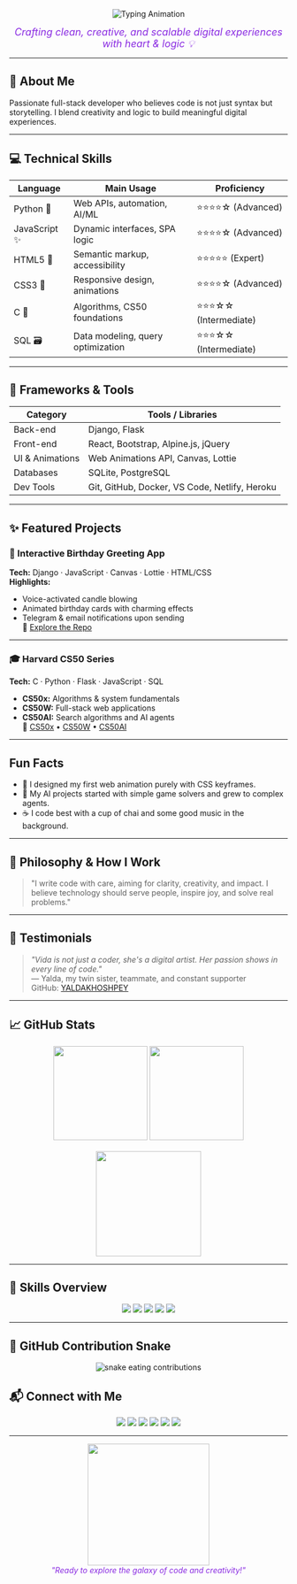 <div align="center">
  <img src="https://readme-typing-svg.demolab.com?font=Fira+Code&size=30&duration=3000&pause=1000&color=8A2BE2&center=true&width=600&lines=%F0%9F%92%9E%20Hi%20%F0%9F%91%8B%2C%20I'm%20Vida;%F0%9F%92%BB%20Full-Stack%20Developer;%F0%9F%A4%96%20AI%20%26%20Web%20Enthusiast;%F0%9F%8E%80%20From%20Code%20to%20Creativity" alt="Typing Animation"/>
</div>

<p align="center">
  <em style="color: #8A2BE2; font-size: 18px;">Crafting clean, creative, and scalable digital experiences with heart & logic 💡</em>
</p>

---

## 🚀 About Me
Passionate full-stack developer who believes code is not just syntax but storytelling. I blend creativity and logic to build meaningful digital experiences.

---

## 💻 Technical Skills

| Language       | Main Usage                            | Proficiency         |
|----------------|----------------------------------------|---------------------|
| Python 🐍      | Web APIs, automation, AI/ML            | ⭐⭐⭐⭐☆ (Advanced)    |
| JavaScript ✨  | Dynamic interfaces, SPA logic          | ⭐⭐⭐⭐☆ (Advanced)    |
| HTML5 🧱       | Semantic markup, accessibility         | ⭐⭐⭐⭐⭐ (Expert)      |
| CSS3 🎨        | Responsive design, animations          | ⭐⭐⭐⭐☆ (Advanced)    |
| C 🧠           | Algorithms, CS50 foundations           | ⭐⭐⭐☆☆ (Intermediate)|
| SQL 🗃️        | Data modeling, query optimization      | ⭐⭐⭐☆☆ (Intermediate)|

---

## 🧰 Frameworks & Tools

| Category          | Tools / Libraries                                     |
|-------------------|-------------------------------------------------------|
| Back-end          | Django, Flask                                         |
| Front-end         | React, Bootstrap, Alpine.js, jQuery                   |
| UI & Animations   | Web Animations API, Canvas, Lottie                    |
| Databases         | SQLite, PostgreSQL                                    |
| Dev Tools         | Git, GitHub, Docker, VS Code, Netlify, Heroku        |

---

## ✨ Featured Projects

### 🎂 Interactive Birthday Greeting App  
**Tech:** Django · JavaScript · Canvas · Lottie · HTML/CSS  
**Highlights:**  
- Voice-activated candle blowing  
- Animated birthday cards with charming effects  
- Telegram & email notifications upon sending  
🔗 [Explore the Repo](https://github.com/VIDAKHOSHPEY22/birthday)

---

### 🎓 Harvard CS50 Series  
**Tech:** C · Python · Flask · JavaScript · SQL  
- **CS50x:** Algorithms & system fundamentals  
- **CS50W:** Full-stack web applications  
- **CS50AI:** Search algorithms and AI agents  
📁 [CS50x](https://github.com/VIDAKHOSHPEY22/cs50x) • [CS50W](https://github.com/VIDAKHOSHPEY22/cs50w) • [CS50AI](https://github.com/VIDAKHOSHPEY22/cs50AI)

---

##  Fun Facts

- 🎨 I designed my first web animation purely with CSS keyframes.  
- 🤖 My AI projects started with simple game solvers and grew to complex agents.  
- ☕ I code best with a cup of chai and some good music in the background.

---

## 📜 Philosophy & How I Work

> "I write code with care, aiming for clarity, creativity, and impact. I believe technology should serve people, inspire joy, and solve real problems."

---

## 💬 Testimonials

> *"Vida is not just a coder, she's a digital artist. Her passion shows in every line of code."*  
> — Yalda, my twin sister, teammate, and constant supporter  
> GitHub: [YALDAKHOSHPEY](https://github.com/YALDAKHOSHPEY)

---

## 📈 GitHub Stats

<div align="center">

  <!-- Total Stats -->
  <img src="https://github-readme-stats.vercel.app/api?username=VIDAKHOSHPEY22&show_icons=true&hide_border=true&bg_color=F8F0FF&title_color=7B1FA2&icon_color=BA55D3&text_color=4B0082&cache_bust=1" height="170"/>

  <!-- Top Languages -->
  <img src="https://github-readme-stats.vercel.app/api/top-langs/?username=VIDAKHOSHPEY22&layout=compact&hide_border=true&bg_color=F8F0FF&title_color=7B1FA2&text_color=4B0082&cache_bust=1" height="170"/>

</div>

<br/>

<div align="center">

  <!-- Streak Stats -->
  <img src="https://github-readme-streak-stats.herokuapp.com?user=VIDAKHOSHPEY22&theme=violet-pulse&hide_border=true&date_format=j%20M%5B%20Y%5D" height="190"/>

</div>

---

## 🧠 Skills Overview

<div align="center">

  <img src="https://img.shields.io/badge/Python-90%25-8A2BE2?style=for-the-badge" />
  <img src="https://img.shields.io/badge/JavaScript-85%25-BA55D3?style=for-the-badge" />
  <img src="https://img.shields.io/badge/Django-80%25-7B1FA2?style=for-the-badge" />
  <img src="https://img.shields.io/badge/HTML_CSS-70%25-9C27B0?style=for-the-badge" />
  <img src="https://img.shields.io/badge/SQL-65%25-6A1B9A?style=for-the-badge" />

</div>

---

## 🐍 GitHub Contribution Snake

<div align="center">
  <img src="https://raw.githubusercontent.com/VIDAKHOSHPEY22/VIDAKHOSHPEY22/output/github-contribution-grid-snake.svg" alt="snake eating contributions" />
</div>

## 📬 Connect with Me

<div align="center">
  <a href="mailto:vviiddaa2@gmail.com"><img src="https://img.shields.io/badge/📧 Email-vviiddaa2@gmail.com-8A2BE2?style=for-the-badge&logo=gmail&logoColor=ffffff"/></a>
  <a href="https://t.me/Vida_twin"><img src="https://img.shields.io/badge/💬 Telegram-@Vida__twin-BA55D3?style=for-the-badge&logo=telegram&logoColor=ffffff"/></a>
  <a href="https://github.com/VIDAKHOSHPEY22"><img src="https://img.shields.io/badge/🐙 GitHub-VIDAKHOSHPEY22-9400D3?style=for-the-badge&logo=github&logoColor=ffffff"/></a>
  <a href="https://www.linkedin.com/in/vida-khoshpey-820124265/"><img src="https://img.shields.io/badge/🔗 LinkedIn-Vida%20Khoshpey-4B0082?style=for-the-badge&logo=linkedin&logoColor=ffffff"/></a>
  <a href="https://dev.to/vidakhoshpey22"><img src="https://img.shields.io/badge/📝 Dev.to-@vidakhoshpey22-000000?style=for-the-badge&logo=dev.to&logoColor=ffffff"/></a>
  <a 
href="https://discord.com/">
<img src="https://img.shields.io/badge/💻 Discord-@vidatwin23-5865F2?style=for-the-badge&logo=discord&logoColor=ffffff"/></a>
</div>

---

<p align="center">
  <img src="https://media.giphy.com/media/JIX9t2j0ZTN9S/giphy.gif" width="220"/><br/>
  <em style="color: #8A2BE2;">"Ready to explore the galaxy of code and creativity!"</em>
</p>
